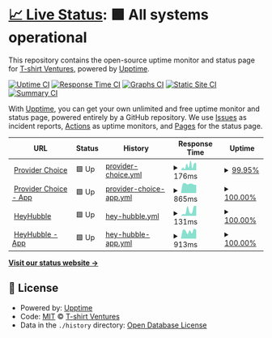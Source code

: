 # [📈 Live Status](https://tshirtventures.github.io/uptime): <!--live status--> **🟩 All systems operational**

This repository contains the open-source uptime monitor and status page for [T-shirt Ventures](https://tshirtventures.com.au), powered by [Upptime](https://github.com/upptime/upptime).

[![Uptime CI](https://github.com/tshirtventures/uptime/workflows/Uptime%20CI/badge.svg)](https://github.com/tshirtventures/uptime/actions?query=workflow%3A%22Uptime+CI%22)
[![Response Time CI](https://github.com/tshirtventures/uptime/workflows/Response%20Time%20CI/badge.svg)](https://github.com/tshirtventures/uptime/actions?query=workflow%3A%22Response+Time+CI%22)
[![Graphs CI](https://github.com/tshirtventures/uptime/workflows/Graphs%20CI/badge.svg)](https://github.com/tshirtventures/uptime/actions?query=workflow%3A%22Graphs+CI%22)
[![Static Site CI](https://github.com/tshirtventures/uptime/workflows/Static%20Site%20CI/badge.svg)](https://github.com/tshirtventures/uptime/actions?query=workflow%3A%22Static+Site+CI%22)
[![Summary CI](https://github.com/tshirtventures/uptime/workflows/Summary%20CI/badge.svg)](https://github.com/tshirtventures/uptime/actions?query=workflow%3A%22Summary+CI%22)

With [Upptime](https://upptime.js.org), you can get your own unlimited and free uptime monitor and status page, powered entirely by a GitHub repository. We use [Issues](https://github.com/tshirtventures/uptime/issues) as incident reports, [Actions](https://github.com/tshirtventures/uptime/actions) as uptime monitors, and [Pages](https://tshirtventures.github.io/uptime) for the status page.

<!--start: status pages-->
<!-- This summary is generated by Upptime (https://github.com/upptime/upptime) -->
<!-- Do not edit this manually, your changes will be overwritten -->
<!-- prettier-ignore -->
| URL | Status | History | Response Time | Uptime |
| --- | ------ | ------- | ------------- | ------ |
| <img alt="" src="https://favicons.githubusercontent.com/providerchoice.com.au" height="13"> [Provider Choice](https://providerchoice.com.au) | 🟩 Up | [provider-choice.yml](https://github.com/tshirtventures/uptime/commits/HEAD/history/provider-choice.yml) | <details><summary><img alt="Response time graph" src="./graphs/provider-choice/response-time-week.png" height="20"> 176ms</summary><br><a href="https://tshirtventures.github.io/uptime/history/provider-choice"><img alt="Response time 116" src="https://img.shields.io/endpoint?url=https%3A%2F%2Fraw.githubusercontent.com%2Ftshirtventures%2Fuptime%2FHEAD%2Fapi%2Fprovider-choice%2Fresponse-time.json"></a><br><a href="https://tshirtventures.github.io/uptime/history/provider-choice"><img alt="24-hour response time 41" src="https://img.shields.io/endpoint?url=https%3A%2F%2Fraw.githubusercontent.com%2Ftshirtventures%2Fuptime%2FHEAD%2Fapi%2Fprovider-choice%2Fresponse-time-day.json"></a><br><a href="https://tshirtventures.github.io/uptime/history/provider-choice"><img alt="7-day response time 176" src="https://img.shields.io/endpoint?url=https%3A%2F%2Fraw.githubusercontent.com%2Ftshirtventures%2Fuptime%2FHEAD%2Fapi%2Fprovider-choice%2Fresponse-time-week.json"></a><br><a href="https://tshirtventures.github.io/uptime/history/provider-choice"><img alt="30-day response time 128" src="https://img.shields.io/endpoint?url=https%3A%2F%2Fraw.githubusercontent.com%2Ftshirtventures%2Fuptime%2FHEAD%2Fapi%2Fprovider-choice%2Fresponse-time-month.json"></a><br><a href="https://tshirtventures.github.io/uptime/history/provider-choice"><img alt="1-year response time 116" src="https://img.shields.io/endpoint?url=https%3A%2F%2Fraw.githubusercontent.com%2Ftshirtventures%2Fuptime%2FHEAD%2Fapi%2Fprovider-choice%2Fresponse-time-year.json"></a></details> | <details><summary><a href="https://tshirtventures.github.io/uptime/history/provider-choice">99.95%</a></summary><a href="https://tshirtventures.github.io/uptime/history/provider-choice"><img alt="All-time uptime 99.99%" src="https://img.shields.io/endpoint?url=https%3A%2F%2Fraw.githubusercontent.com%2Ftshirtventures%2Fuptime%2FHEAD%2Fapi%2Fprovider-choice%2Fuptime.json"></a><br><a href="https://tshirtventures.github.io/uptime/history/provider-choice"><img alt="24-hour uptime 100.00%" src="https://img.shields.io/endpoint?url=https%3A%2F%2Fraw.githubusercontent.com%2Ftshirtventures%2Fuptime%2FHEAD%2Fapi%2Fprovider-choice%2Fuptime-day.json"></a><br><a href="https://tshirtventures.github.io/uptime/history/provider-choice"><img alt="7-day uptime 99.95%" src="https://img.shields.io/endpoint?url=https%3A%2F%2Fraw.githubusercontent.com%2Ftshirtventures%2Fuptime%2FHEAD%2Fapi%2Fprovider-choice%2Fuptime-week.json"></a><br><a href="https://tshirtventures.github.io/uptime/history/provider-choice"><img alt="30-day uptime 99.99%" src="https://img.shields.io/endpoint?url=https%3A%2F%2Fraw.githubusercontent.com%2Ftshirtventures%2Fuptime%2FHEAD%2Fapi%2Fprovider-choice%2Fuptime-month.json"></a><br><a href="https://tshirtventures.github.io/uptime/history/provider-choice"><img alt="1-year uptime 99.99%" src="https://img.shields.io/endpoint?url=https%3A%2F%2Fraw.githubusercontent.com%2Ftshirtventures%2Fuptime%2FHEAD%2Fapi%2Fprovider-choice%2Fuptime-year.json"></a></details>
| <img alt="" src="https://favicons.githubusercontent.com/app.providerchoice.com.au" height="13"> [Provider Choice - App](https://app.providerchoice.com.au) | 🟩 Up | [provider-choice-app.yml](https://github.com/tshirtventures/uptime/commits/HEAD/history/provider-choice-app.yml) | <details><summary><img alt="Response time graph" src="./graphs/provider-choice-app/response-time-week.png" height="20"> 865ms</summary><br><a href="https://tshirtventures.github.io/uptime/history/provider-choice-app"><img alt="Response time 914" src="https://img.shields.io/endpoint?url=https%3A%2F%2Fraw.githubusercontent.com%2Ftshirtventures%2Fuptime%2FHEAD%2Fapi%2Fprovider-choice-app%2Fresponse-time.json"></a><br><a href="https://tshirtventures.github.io/uptime/history/provider-choice-app"><img alt="24-hour response time 873" src="https://img.shields.io/endpoint?url=https%3A%2F%2Fraw.githubusercontent.com%2Ftshirtventures%2Fuptime%2FHEAD%2Fapi%2Fprovider-choice-app%2Fresponse-time-day.json"></a><br><a href="https://tshirtventures.github.io/uptime/history/provider-choice-app"><img alt="7-day response time 865" src="https://img.shields.io/endpoint?url=https%3A%2F%2Fraw.githubusercontent.com%2Ftshirtventures%2Fuptime%2FHEAD%2Fapi%2Fprovider-choice-app%2Fresponse-time-week.json"></a><br><a href="https://tshirtventures.github.io/uptime/history/provider-choice-app"><img alt="30-day response time 893" src="https://img.shields.io/endpoint?url=https%3A%2F%2Fraw.githubusercontent.com%2Ftshirtventures%2Fuptime%2FHEAD%2Fapi%2Fprovider-choice-app%2Fresponse-time-month.json"></a><br><a href="https://tshirtventures.github.io/uptime/history/provider-choice-app"><img alt="1-year response time 914" src="https://img.shields.io/endpoint?url=https%3A%2F%2Fraw.githubusercontent.com%2Ftshirtventures%2Fuptime%2FHEAD%2Fapi%2Fprovider-choice-app%2Fresponse-time-year.json"></a></details> | <details><summary><a href="https://tshirtventures.github.io/uptime/history/provider-choice-app">100.00%</a></summary><a href="https://tshirtventures.github.io/uptime/history/provider-choice-app"><img alt="All-time uptime 99.99%" src="https://img.shields.io/endpoint?url=https%3A%2F%2Fraw.githubusercontent.com%2Ftshirtventures%2Fuptime%2FHEAD%2Fapi%2Fprovider-choice-app%2Fuptime.json"></a><br><a href="https://tshirtventures.github.io/uptime/history/provider-choice-app"><img alt="24-hour uptime 100.00%" src="https://img.shields.io/endpoint?url=https%3A%2F%2Fraw.githubusercontent.com%2Ftshirtventures%2Fuptime%2FHEAD%2Fapi%2Fprovider-choice-app%2Fuptime-day.json"></a><br><a href="https://tshirtventures.github.io/uptime/history/provider-choice-app"><img alt="7-day uptime 100.00%" src="https://img.shields.io/endpoint?url=https%3A%2F%2Fraw.githubusercontent.com%2Ftshirtventures%2Fuptime%2FHEAD%2Fapi%2Fprovider-choice-app%2Fuptime-week.json"></a><br><a href="https://tshirtventures.github.io/uptime/history/provider-choice-app"><img alt="30-day uptime 99.98%" src="https://img.shields.io/endpoint?url=https%3A%2F%2Fraw.githubusercontent.com%2Ftshirtventures%2Fuptime%2FHEAD%2Fapi%2Fprovider-choice-app%2Fuptime-month.json"></a><br><a href="https://tshirtventures.github.io/uptime/history/provider-choice-app"><img alt="1-year uptime 99.99%" src="https://img.shields.io/endpoint?url=https%3A%2F%2Fraw.githubusercontent.com%2Ftshirtventures%2Fuptime%2FHEAD%2Fapi%2Fprovider-choice-app%2Fuptime-year.json"></a></details>
| <img alt="" src="https://favicons.githubusercontent.com/heyhubble.com.au" height="13"> [HeyHubble](https://heyhubble.com.au) | 🟩 Up | [hey-hubble.yml](https://github.com/tshirtventures/uptime/commits/HEAD/history/hey-hubble.yml) | <details><summary><img alt="Response time graph" src="./graphs/hey-hubble/response-time-week.png" height="20"> 131ms</summary><br><a href="https://tshirtventures.github.io/uptime/history/hey-hubble"><img alt="Response time 138" src="https://img.shields.io/endpoint?url=https%3A%2F%2Fraw.githubusercontent.com%2Ftshirtventures%2Fuptime%2FHEAD%2Fapi%2Fhey-hubble%2Fresponse-time.json"></a><br><a href="https://tshirtventures.github.io/uptime/history/hey-hubble"><img alt="24-hour response time 44" src="https://img.shields.io/endpoint?url=https%3A%2F%2Fraw.githubusercontent.com%2Ftshirtventures%2Fuptime%2FHEAD%2Fapi%2Fhey-hubble%2Fresponse-time-day.json"></a><br><a href="https://tshirtventures.github.io/uptime/history/hey-hubble"><img alt="7-day response time 131" src="https://img.shields.io/endpoint?url=https%3A%2F%2Fraw.githubusercontent.com%2Ftshirtventures%2Fuptime%2FHEAD%2Fapi%2Fhey-hubble%2Fresponse-time-week.json"></a><br><a href="https://tshirtventures.github.io/uptime/history/hey-hubble"><img alt="30-day response time 118" src="https://img.shields.io/endpoint?url=https%3A%2F%2Fraw.githubusercontent.com%2Ftshirtventures%2Fuptime%2FHEAD%2Fapi%2Fhey-hubble%2Fresponse-time-month.json"></a><br><a href="https://tshirtventures.github.io/uptime/history/hey-hubble"><img alt="1-year response time 138" src="https://img.shields.io/endpoint?url=https%3A%2F%2Fraw.githubusercontent.com%2Ftshirtventures%2Fuptime%2FHEAD%2Fapi%2Fhey-hubble%2Fresponse-time-year.json"></a></details> | <details><summary><a href="https://tshirtventures.github.io/uptime/history/hey-hubble">100.00%</a></summary><a href="https://tshirtventures.github.io/uptime/history/hey-hubble"><img alt="All-time uptime 100.00%" src="https://img.shields.io/endpoint?url=https%3A%2F%2Fraw.githubusercontent.com%2Ftshirtventures%2Fuptime%2FHEAD%2Fapi%2Fhey-hubble%2Fuptime.json"></a><br><a href="https://tshirtventures.github.io/uptime/history/hey-hubble"><img alt="24-hour uptime 100.00%" src="https://img.shields.io/endpoint?url=https%3A%2F%2Fraw.githubusercontent.com%2Ftshirtventures%2Fuptime%2FHEAD%2Fapi%2Fhey-hubble%2Fuptime-day.json"></a><br><a href="https://tshirtventures.github.io/uptime/history/hey-hubble"><img alt="7-day uptime 100.00%" src="https://img.shields.io/endpoint?url=https%3A%2F%2Fraw.githubusercontent.com%2Ftshirtventures%2Fuptime%2FHEAD%2Fapi%2Fhey-hubble%2Fuptime-week.json"></a><br><a href="https://tshirtventures.github.io/uptime/history/hey-hubble"><img alt="30-day uptime 100.00%" src="https://img.shields.io/endpoint?url=https%3A%2F%2Fraw.githubusercontent.com%2Ftshirtventures%2Fuptime%2FHEAD%2Fapi%2Fhey-hubble%2Fuptime-month.json"></a><br><a href="https://tshirtventures.github.io/uptime/history/hey-hubble"><img alt="1-year uptime 100.00%" src="https://img.shields.io/endpoint?url=https%3A%2F%2Fraw.githubusercontent.com%2Ftshirtventures%2Fuptime%2FHEAD%2Fapi%2Fhey-hubble%2Fuptime-year.json"></a></details>
| <img alt="" src="https://favicons.githubusercontent.com/app.heyhubble.com.au" height="13"> [HeyHubble - App](https://app.heyhubble.com.au) | 🟩 Up | [hey-hubble-app.yml](https://github.com/tshirtventures/uptime/commits/HEAD/history/hey-hubble-app.yml) | <details><summary><img alt="Response time graph" src="./graphs/hey-hubble-app/response-time-week.png" height="20"> 913ms</summary><br><a href="https://tshirtventures.github.io/uptime/history/hey-hubble-app"><img alt="Response time 1294" src="https://img.shields.io/endpoint?url=https%3A%2F%2Fraw.githubusercontent.com%2Ftshirtventures%2Fuptime%2FHEAD%2Fapi%2Fhey-hubble-app%2Fresponse-time.json"></a><br><a href="https://tshirtventures.github.io/uptime/history/hey-hubble-app"><img alt="24-hour response time 1233" src="https://img.shields.io/endpoint?url=https%3A%2F%2Fraw.githubusercontent.com%2Ftshirtventures%2Fuptime%2FHEAD%2Fapi%2Fhey-hubble-app%2Fresponse-time-day.json"></a><br><a href="https://tshirtventures.github.io/uptime/history/hey-hubble-app"><img alt="7-day response time 913" src="https://img.shields.io/endpoint?url=https%3A%2F%2Fraw.githubusercontent.com%2Ftshirtventures%2Fuptime%2FHEAD%2Fapi%2Fhey-hubble-app%2Fresponse-time-week.json"></a><br><a href="https://tshirtventures.github.io/uptime/history/hey-hubble-app"><img alt="30-day response time 1158" src="https://img.shields.io/endpoint?url=https%3A%2F%2Fraw.githubusercontent.com%2Ftshirtventures%2Fuptime%2FHEAD%2Fapi%2Fhey-hubble-app%2Fresponse-time-month.json"></a><br><a href="https://tshirtventures.github.io/uptime/history/hey-hubble-app"><img alt="1-year response time 1294" src="https://img.shields.io/endpoint?url=https%3A%2F%2Fraw.githubusercontent.com%2Ftshirtventures%2Fuptime%2FHEAD%2Fapi%2Fhey-hubble-app%2Fresponse-time-year.json"></a></details> | <details><summary><a href="https://tshirtventures.github.io/uptime/history/hey-hubble-app">100.00%</a></summary><a href="https://tshirtventures.github.io/uptime/history/hey-hubble-app"><img alt="All-time uptime 99.99%" src="https://img.shields.io/endpoint?url=https%3A%2F%2Fraw.githubusercontent.com%2Ftshirtventures%2Fuptime%2FHEAD%2Fapi%2Fhey-hubble-app%2Fuptime.json"></a><br><a href="https://tshirtventures.github.io/uptime/history/hey-hubble-app"><img alt="24-hour uptime 100.00%" src="https://img.shields.io/endpoint?url=https%3A%2F%2Fraw.githubusercontent.com%2Ftshirtventures%2Fuptime%2FHEAD%2Fapi%2Fhey-hubble-app%2Fuptime-day.json"></a><br><a href="https://tshirtventures.github.io/uptime/history/hey-hubble-app"><img alt="7-day uptime 100.00%" src="https://img.shields.io/endpoint?url=https%3A%2F%2Fraw.githubusercontent.com%2Ftshirtventures%2Fuptime%2FHEAD%2Fapi%2Fhey-hubble-app%2Fuptime-week.json"></a><br><a href="https://tshirtventures.github.io/uptime/history/hey-hubble-app"><img alt="30-day uptime 100.00%" src="https://img.shields.io/endpoint?url=https%3A%2F%2Fraw.githubusercontent.com%2Ftshirtventures%2Fuptime%2FHEAD%2Fapi%2Fhey-hubble-app%2Fuptime-month.json"></a><br><a href="https://tshirtventures.github.io/uptime/history/hey-hubble-app"><img alt="1-year uptime 99.99%" src="https://img.shields.io/endpoint?url=https%3A%2F%2Fraw.githubusercontent.com%2Ftshirtventures%2Fuptime%2FHEAD%2Fapi%2Fhey-hubble-app%2Fuptime-year.json"></a></details>

<!--end: status pages-->

[**Visit our status website →**](https://tshirtventures.github.io/uptime)

## 📄 License

- Powered by: [Upptime](https://github.com/upptime/upptime)
- Code: [MIT](./LICENSE) © [T-shirt Ventures](https://tshirtventures.com.au)
- Data in the `./history` directory: [Open Database License](https://opendatacommons.org/licenses/odbl/1-0/)
